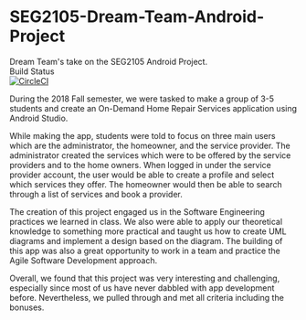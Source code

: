 # SEG2105-Dream-Team-Android-Project
Dream Team's take on the SEG2105 Android Project. <br />
Build Status <br />
[![CircleCI](https://circleci.com/gh/saidghamra/SEG2105-Dream-Team-Android-Project/tree/master.svg?style=svg&circle-token=a5a8e4e9ea6ded04e733d15988e57c1bf77b612b)](https://circleci.com/gh/saidghamra/SEG2105-Dream-Team-Android-Project/tree/master)


During the 2018 Fall semester, we were tasked to make a group of 3-5 students and create an
On-Demand Home Repair Services application using Android Studio. 

While making the app, students were told to focus on three main users which are the administrator, 
the homeowner, and the service provider. The administrator created the services which
were to be offered by the service providers and to the home owners. When logged in
under the service provider account, the user would be able to create a profile and select
which services they offer. The homeowner would then be able to search through a list of
services and book a provider.

The creation of this project engaged us in the Software Engineering practices we
learned in class. We also were able to apply our theoretical knowledge to something
more practical and taught us how to create UML diagrams and implement a design
based on the diagram. The building of this app was also a great opportunity to work in a
team and practice the Agile Software Development approach.

Overall, we found that this project was very interesting and challenging, especially
since most of us have never dabbled with app development before. Nevertheless, we
pulled through and met all criteria including the bonuses.
